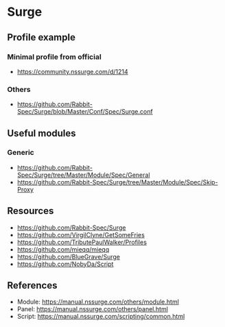 # Surge

## Profile example

### Minimal profile from official

- https://community.nssurge.com/d/1214

### Others

- https://github.com/Rabbit-Spec/Surge/blob/Master/Conf/Spec/Surge.conf

## Useful modules

### Generic

- https://github.com/Rabbit-Spec/Surge/tree/Master/Module/Spec/General
- https://github.com/Rabbit-Spec/Surge/tree/Master/Module/Spec/Skip-Proxy

## Resources

- https://github.com/Rabbit-Spec/Surge
- https://github.com/VirgilClyne/GetSomeFries
- https://github.com/TributePaulWalker/Profiles
- https://github.com/mieqq/mieqq
- https://github.com/BlueGrave/Surge
- https://github.com/NobyDa/Script

## References

- Module: https://manual.nssurge.com/others/module.html
- Panel: https://manual.nssurge.com/others/panel.html
- Script: https://manual.nssurge.com/scripting/common.html
